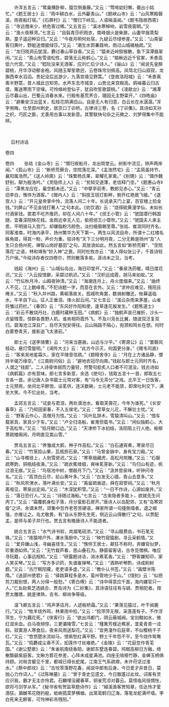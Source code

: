 <!-- { "loadSidebar": true } -->
　　许浑五言云：“鹭巢横卧柳，猿饮倒垂藤。”又云：“莺啼幼妇懒，蚕出小姑忙。”《题王居士》云：“雨中耕白水，云外斸青山。”《题峡山寺》云：“山风寒殿磬溪，雨夜船灯宿。”《石屏村》云：“僧归下岭见，人语隔溪闻。”《题韦隐居西斋》云：“寺远僧来少，桥危客过稀。”又五言云：“溪冰寒棹响，岩雪夜窗眀。”又云：“渔火夜移湾。”七言云：“自翦青莎织雨衣，南峰烟火是柴扉。山妻早报蒸梨熟，童子遥迎种豆归。”又云：“今夜月明何处宿，九疑云尽绿参差。”又云：“山斋留客归黄叶，野艇送僧披绿莎。”又云：“潮生水郭蒹葭响，雨过山城橘柚疏。”又云：“龙归晓洞云犹湿，麝过春山草自香。”又云：“猿来近岭猕猴散，鱼下深潭翡翠闲。”又云：“青山有雪谙松性，碧落无云称鹤心。”又云：“梧楸远近千官冢，禾黍高低六代宫。”又云：“嵇阮没来无酒客，应刘亡后少诗人。”《骊山》云：“闻说先皇醉碧桃，月华浮动郁金袍。风随玉辇笙歌迥，云卷珠帘剑佩高。凤驾北归山寂寂，龙旟西幸水滔滔。贵妃没后巡游少，九落宫墙见野蒿。”《登故洛阳城》云：“禾黍离离半野蒿，昔人城此岂知劳。水声东去市城变，山势北来宫殿高。鸦噪暮云归古堞，雁迷寒雨下空壕。可怜缑岭登仙子，犹自吹笙歌碧桃。”《凌歊台》云：“湘潭云尽暮山出，巴蜀云消春水来。行殿有基荒荠合，寝园无主野棠开。”《四皓庙》云：“避秦安汉出蓝关，松桂花阴满旧山。自是无人有归意，白云长在水潺潺。”浑字用晦，仕至郢州刺史，居京口丁卯桥。古律诗三卷，名《丁卯集》。其诗如天孙之织，巧匠之斵，尤善用古事以发新意。其警联快句杂之元微之、刘梦得集中不能辨。 
　
 
　



　
后村诗话
　
　

卷四 

卷四
　　张祜《金山寺》云：“僧归夜船月，龙出晓堂云。树影中流见，钟声两岸闻。”《孤山寺》云：“断桥荒藓合，空院落花深。”《孟浩然宅》云：“孟简虽持节，襄阳属浩然。”《送人岭南》云：“珠繁杨氏果，翠耀孔家禽。”《别甥》云：“偶作魏舒别，聊为殷浩吟。”《灵隐师上人》云：“贫知交道薄，老信释门空。”《题惠山寺》云：“潭黑龙应在，巢空鹤未还。”又云：“中擘亭前枣，教郎见赤心。”又云：“青云旧李白，憔悴为酒客。”《赠内人》云：“斜拔玉钗灯影畔，剔开红艳救飞蛾。”《退宫人》云：“开元皇帝掌中怜，流落人间二十年。长说承天门上宴，百官楼上拾金钱。”刘屏山“不见金钱打著人”之句本此。《劝饮酒》云：“烧得硫黄漫学仙，未如长付酒家钱。窦君不吃齐推药，却在人间八十年。”《邠王小管》云：“虢国潜行韩国随，宜春深院映花枝。金舆远幸无人见，偷把邠王小管吹。”又云：“虢国夫人承主恩，平明骑马入宫门。却嫌脂粉污颜色，淡扫蛾眉朝至尊。”张祜、崔涯同时齐名，同客淮南，时海内承平，扬州繁华为天下第一。两生以风流自命，所谓十二红楼名姝角妓，得其一盼，声价为重。祜诗有“天下三分明月夜，二分无赖是扬州”及“人生只合扬州死，禅智山岗好墓田”之句。其放浪如此。然五言如“断桥荒藓”、“空院落花”之语，林和靖有“妙入神”之褒。同时杜牧亦云：“谁人得似张公子，千首诗轻万户侯。”今祜诗存者仅四卷尔，然则散落多矣。涯诗未之见，当考。

　　钱起《海州》云：“山城仙岛出，海日印堂开。”又云：“春泉洗药暖，晴日度花迟。”又云：“入云投馆僻，采碧过帆迟。”又云：“汉帜远成霞，胡马来如蚁。”又云：“竹坛秋月冷，山殿夜钟清。”又云：“海潮连月上，舟火度烟来。”又云：“曲终人不见，江上数峰青。”不犯诗题一字，而意在言外。又云：“求仲应难见，残阳且掩关。”又云：“秋入并州路，黄榆落故关。孤城吹角罢，数骑射雕还。帐幕遥临水，牛羊自下山。征人正垂泪，烽火起云间。”又七言云：“溪云杂雨来茅屋，山雀将雏过药栏。”《春郊》云：“东风好作阳和使，逢草逢花报发生。”《题焦道士》云：“彩云不散烧丹灶，白鹿时藏种玉田。”《病鹤》云：“独鹤声哀已摧折，沙头一点留残雪。惊群各畏野人机，谁肯相将霞外飞。不及川凫长比翼，随波双泛复双归。碧海沧江深且广，目尽天倪安得往。云山隔路不隔心，宛颈和鸣长在想。何时白雾卷青天，接影追飞太液前。”

　　郎士元《送李骑曹》云：“河来当塞曲，山远与沙平。”《寄源公》云：“罢磬风枝动，悬灯雪屋明。”《谒传大士》云：“此方今示灭，何国更分身。”《赠韦司直》云：“客来吴地星霜久，家在平陵音信疏。”《题精舍寺》云：“月在上方诸品静，僧持半偈万缘空。”《江南尉问俗》云：“避地衣冠尽向南。”钱起与郎士元同时齐名，人谓之“钱郎”。二人诗骨体弱而力量轻，然警句脍炙人口者不可泯没。钱古诗如《病鹤篇》亦有意味。郎七言多新意，余选《绝句》，钱取五言十一首，郎取五七言各一首。余记唐人杂书载士元常对客，有“马令无茶分”之戏。北平王一日饭客，士元预焉，坐间北平醉饱，设茗供，连沃数碗，士元老不能禁，即席吐利交下，满坐大笑。今不忆出处，当考。

　　孟郊五言云：“试妾与君泪，两处滴池水。看取芙蓉花，今年为谁死。”《长安春草》云：“乃知田家春，不入五侯宅。”又云：“萱草女儿花，不解壮士忧。”又云：“野客云作心，高僧月为性。”又云：“风叶乱辞木，雪猿清叫山。”又云：“借车载家具，家具少于车。”又云：“卢仝归洛船，崔嵬但载书。”又云：“闲似独鹤心，大于高松年。”又云：“拾月鲸口边。”又云：“天津桥下冰初结，洛阳陌上行人绝。榆柳萧疏楼阁闲，月明直见嵩山雪。”

　　贾岛五言云：“养雏成大鹤，种子作高松。”又云：“白石通宵煮，寒泉尽日春。”又云：“竹笼拾山果，瓦瓶担石泉。”又云：“马曾金镞中，身有宝刀瘢。”又云：“山寻樵径上，人到雪房迟。”又云：“寒草烟藏虎，高松月照雕。”又云：“石磬疏寒韵，铜瓶结夜澌。”又云：“疏衣蕉缕细，爽味茗芽新。”又云：“鸟归山有迹，帆过浪无痕。”又云：“鸟宿池中树，僧敲月下门。”又云：“汲井尝泉味，听钟问寺名。”又云：“高顶白云尽，前山黄叶多。”又云：“白发无心镊，青山去意多。”又云：“秋风吹渭水，落叶满长安。”又云：“禹留疏凿迹，舜在寂寥祠。”又云：“秋月离喧见，寒泉出定闻。”又云：“木深犹积雪。”又云：“一日不作诗，心源如废井。”又云：“落日恐行人。”又云：“诗随过海船。”七言云：“古来隐者多能卜，欲就先生问丙丁。”又云：“霜覆鹤身松子落，月分萤影石房开。”唐诗人以岛配郊，又有“岛寒郊瘦”之评。余谓未然，郊集中忽作老苍苦硬语，禅家所谓一句撞倒墙者。退之崛强，亦推让之。岛尤敬畏，有“自从东野先生死，侧近云山得散行”之句。以贾配孟，是师与弟子并行也。贾五言有晚唐诗人不能道者。

　　姚合五言云：“水气诗书软，岚烟笔砚浓。”又云：“寻山屐费齿，书石笔无锋。”又云：“夜猿啼户外，瀑水落厨中。”又云：“映竹窥猿剧，寻云采鹤情。”又云：“爱异嫌山浅，寻幽喜径生。”又云：“憔悴王居士，颠狂不称时。弃嫌官似梦，珍重酒如师。”又云：“无竹栽芦看，思山叠石为。静窗留客话，古寺觅僧棋。唯应寻阮籍，心事远相知。”又云：“研露题诗洁，消冰煮茗香。”又云：“野客嫌知印，家人笑买琴。”又云：“写方多识药，失谱废弹琴。”又云：“酒熟听琴酌，诗成削树题。”又云：“古厅眠阳魇，老吏语多虚。”又云：“教仆认书签。”又云：“画壁半陈隋。”《送邵州使君》云：“驿路算程多是水，蛮州管地少于山。”《惜别》云：“似把剪刀裁别恨，两人分得一般愁。”《寄白傅》云：“诗中得意应千首，海内嫌官只一人。”亡友赵紫芝选姚合、贾岛诗为《二妙集》，其诗语往往有与姚、贾相犯者。按贾太雕镌，姚差律熟，去韦、柳尚争等级。

　　温飞卿五言云：“鸡声茅店月，人迹板桥霜。”又云：“果落见猿过，叶干闻鹿行。”又云：“牧羊烧外鸣，林果雨中拾。”又云：“拾萍萍无根，采莲莲有子。不作浮萍生，宁为藕花死。”《侠客行》云：“欲出鸿都门，阴云蔽城阙。宝剑黯如水，微红湿余血。白马夜频惊，三更灞陵雪。”七言云：“槿篱芳楥近樵家，垄麦青青一迳斜。寂寞游人寒食后，夜来风雨送梨花。”又云：“宜男漫作后庭草，不似樱桃千子红。”又云：“悠悠楚水流如马，恨紫愁红满平野。野土千年怨不平，至今烧作鸳鸯瓦。”又云：“捣麝成尘香不灭，抝莲作寸丝难绝。”《金陵》云：“花庭忽作青芜国。”《谢公墅歌》云：“朱雀航南绕香陌，谢郎东墅连春碧。鸠眠高柳日方融，绮榭飘飖紫庭客。文楸方罫花参差，心阵未成星满池。四座无喧梧竹静，金蝉玉柄俱持颐。对局含颦见千里，都城已得长蛇尾。江南王气系疏襟，未许苻坚过淮水。”《蔡中郎坟》云：“古坟零落野花春，闻说中郎有后身。今日爱才非昔日，莫抛心力作词人。”《过陈琳墓》云：“曾于青史见遗文，今日飘蓬过此坟。词客有灵应识我，霸才无主亦怜君。石麟埋没藏春草，铜雀荒凉对暮云。莫怪临风倍惆怅，欲将弓剑学从军。”《秘书省有贺监草题诗作》云：“越溪渔客贺知章，任达怜才爱酒狂。鸂鶒苇花随钓艇，蛤蜊菰菜梦横塘。出笼鸾鹤归辽海，落笔龙蛇满坏墙。李白死来无醉客，可怜神彩吊残阳。”

